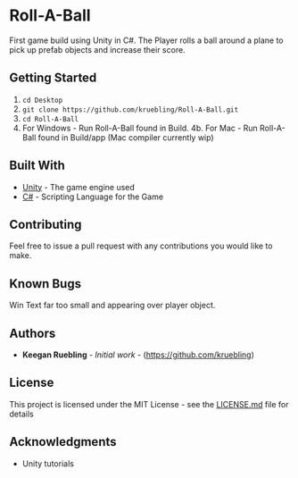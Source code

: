 # Roll-A-Ball

First game build using Unity in C#. The Player rolls a ball around a plane to pick up prefab objects and increase their score.

## Getting Started

  1. `cd Desktop`
  2. `git clone https://github.com/kruebling/Roll-A-Ball.git`
  3. `cd Roll-A-Ball`
  4. For Windows - Run Roll-A-Ball found in Build.
  4b. For Mac - Run Roll-A-Ball found in Build/app (Mac compiler currently wip) 

## Built With

* [Unity](https://unity3d.com/) - The game engine used
* [C#](https://docs.microsoft.com/en-us/dotnet/csharp/) - Scripting Language for the Game

## Contributing

Feel free to issue a pull request with any contributions you would like to make.

## Known Bugs
Win Text far too small and appearing over player object.

## Authors

* **Keegan Ruebling** - *Initial work* - (https://github.com/kruebling)

## License

This project is licensed under the MIT License - see the [LICENSE.md](LICENSE.md) file for details

## Acknowledgments

* Unity tutorials
